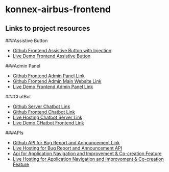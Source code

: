 # konnex-airbus-frontend

## Links to project resources

###Assistive Button
* [Github Frontend Assistive Button with Injection](https://github.com/HoneyPatre/konnex-airbus-frontend/)
* [Live Demo Frontend Assistive Button](https://cocky-varahamihira-aed09f.netlify.app/)

###Admin Panel
* [Github Frontend Admin Panel Link](https://github.com/prateek48/KonnexFinalAdmin)
* [Github Frontend Admin Main Website Link](https://github.com/prateek48/KonnexMainSite)
* [Live Demo Frontend Admin Panel Link](https://practical-bardeen-23bf50.netlify.app/)

###ChatBot
* [Github Server Chatbot Link](https://github.com/saikumar1752/Chatbot1752)
* [Github Frontend Chatbot Link](https://github.com/saikumar1752/Chatbot_Frontend)
* [Live Hosting Chatbot Server Link](https://chatbot1752.herokuapp.com/)
* [Live Demo CHatbot Frontend Link](https://chatbot-frontend01.herokuapp.com/)

###APIs
* [Github API for Bug Report and Announcement Link](https://github.com/sudeept-das/Airbus-Hakathon)
* [Live Hosting for Bug Report and Announcement API](https://nodejs-bug-and-announcement.herokuapp.com)
* [Api for Application Navigation and Improvement & Co-creation Feature](https://github.com/abhiseksinha23/api-application-airbus)
* [Live Hosting for Application Navigation and Improvoment & Co-creation Feature](https://application-imp.herokuapp.com/)
